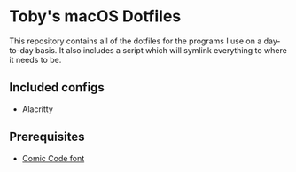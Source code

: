 # Toby's macOS Dotfiles

This repository contains all of the dotfiles for the programs I use on a day-to-day basis. It also includes a script which will symlink everything to where it needs to be.

## Included configs

- Alacritty

## Prerequisites

- [Comic Code font](https://www.myfonts.com/fonts/tabular-type-foundry/comic-code/)